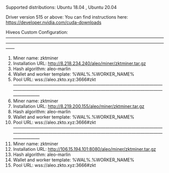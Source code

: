 Supported distributions: Ubuntu 18.04 , Ubuntu 20.04

Driver version 515 or above: You can find instructions here: https://developer.nvidia.com/cuda-downloads

Hiveos Custom Configuration:
——————————————————————————————————————————————————————————————————————————
1. Miner name: zktminer
2. Installation URL: http://8.218.234.240/aleo/miner/zktminer.tar.gz
3. Hash algorithm: aleo-marlin
4. Wallet and worker template: %WAL%.%WORKER_NAME%
5. Pool URL: wss://aleo.zkto.xyz:3666#zkt
——————————————————————————————————————————————————————————————————————————
1. Miner name: zktminer
2. Installation URL: http://8.219.200.155/aleo/miner/zktminer.tar.gz
3. Hash algorithm: aleo-marlin
4. Wallet and worker template: %WAL%.%WORKER_NAME%
5. Pool URL: wss://aleo.zkto.xyz:3666#zkt
——————————————————————————————————————————————————————————————————————————
1. Miner name: zktminer
2. Installation URL: http://106.15.194.101:8080/aleo/miner/zktminer.tar.gz
3. Hash algorithm: aleo-marlin
4. Wallet and worker template: %WAL%.%WORKER_NAME%
5. Pool URL: wss://aleo.zkto.xyz:3666#zkt
